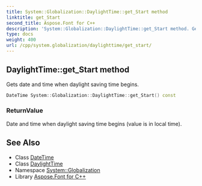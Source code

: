 ```yaml
---
title: System::Globalization::DaylightTime::get_Start method
linktitle: get_Start
second_title: Aspose.Font for C++
description: 'System::Globalization::DaylightTime::get_Start method. Gets date and time when daylight saving time begins in C++.'
type: docs
weight: 400
url: /cpp/system.globalization/daylighttime/get_start/
---
```

## DaylightTime::get_Start method


Gets date and time when daylight saving time begins.

```cpp
DateTime System::Globalization::DaylightTime::get_Start() const
```


### ReturnValue

Date and time when daylight saving time begins (value is in local time).

## See Also

* Class [DateTime](../../../system/datetime/)
* Class [DaylightTime](../)
* Namespace [System::Globalization](../../)
* Library [Aspose.Font for C++](../../../)
